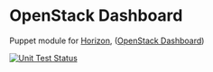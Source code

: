 OpenStack Dashboard
===================

Puppet module for [Horizon](http://horizon.openstack.org/), ([OpenStack Dashboard](http://wiki.openstack.org/OpenStackDashboard))

[![Unit Test Status](https://secure.travis-ci.org/puppetlabs/puppetlabs-horizon.png?branch=master)](http://travis-ci.org/puppetlabs/puppetlabs-horizon)
